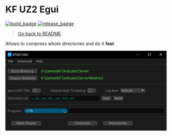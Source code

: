 [build_badge]: https://img.shields.io/github/actions/workflow/status/InsultingPros/KFRedirectTool/build.yml?style=for-the-badge
[release_badge]: https://img.shields.io/github/downloads/InsultingPros/KFRedirectTool/total?style=for-the-badge

# KF UZ2 Egui

[![build_badge]](https://github.com/InsultingPros/KFRedirectTool/actions/workflows/build.yml) [![release_badge]](https://github.com/InsultingPros/KFRedirectTool/releases)

> [Go back to README](../../README.md)

Allows to compress whole directories and do it **fast**.

![img](../../Docs/media/egui.PNG)
